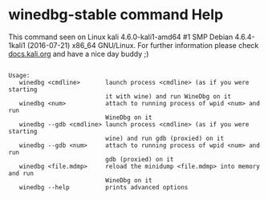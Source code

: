 # winedbg-stable command Help
 
 This command seen on Linux kali 4.6.0-kali1-amd64 #1 SMP Debian 4.6.4-1kali1 (2016-07-21) x86_64 GNU/Linux. For further information please check [docs.kali.org](docs.kali.org) and have a nice day buddy ;) 

~~~

Usage:
   winedbg <cmdline>       launch process <cmdline> (as if you were starting
                           it with wine) and run WineDbg on it
   winedbg <num>           attach to running process of wpid <num> and run
                           WineDbg on it
   winedbg --gdb <cmdline> launch process <cmdline> (as if you were starting
                           wine) and run gdb (proxied) on it
   winedbg --gdb <num>     attach to running process of wpid <num> and run
                           gdb (proxied) on it
   winedbg <file.mdmp>     reload the minidump <file.mdmp> into memory and run
                           WineDbg on it
   winedbg --help          prints advanced options

~~~
